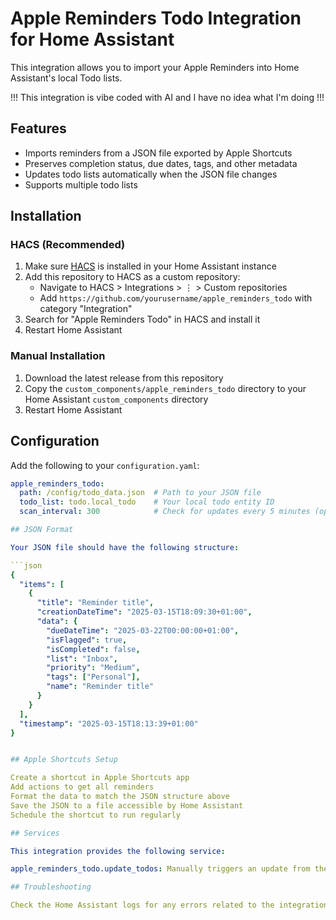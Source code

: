 # Apple Reminders Todo Integration for Home Assistant

This integration allows you to import your Apple Reminders into Home Assistant's local Todo lists. 

!!! This integration is vibe coded with AI and I have no idea what I'm doing !!!

## Features

- Imports reminders from a JSON file exported by Apple Shortcuts
- Preserves completion status, due dates, tags, and other metadata
- Updates todo lists automatically when the JSON file changes
- Supports multiple todo lists

## Installation

### HACS (Recommended)

1. Make sure [HACS](https://hacs.xyz/) is installed in your Home Assistant instance
2. Add this repository to HACS as a custom repository:
   - Navigate to HACS > Integrations > ⋮ > Custom repositories
   - Add `https://github.com/yourusername/apple_reminders_todo` with category "Integration"
3. Search for "Apple Reminders Todo" in HACS and install it
4. Restart Home Assistant

### Manual Installation

1. Download the latest release from this repository
2. Copy the `custom_components/apple_reminders_todo` directory to your Home Assistant `custom_components` directory
3. Restart Home Assistant

## Configuration

Add the following to your `configuration.yaml`:

```yaml
apple_reminders_todo:
  path: /config/todo_data.json  # Path to your JSON file
  todo_list: todo.local_todo    # Your local todo entity ID
  scan_interval: 300            # Check for updates every 5 minutes (optional)

## JSON Format

Your JSON file should have the following structure:

```json
{
  "items": [
    {
      "title": "Reminder title",
      "creationDateTime": "2025-03-15T18:09:30+01:00",
      "data": {
        "dueDateTime": "2025-03-22T00:00:00+01:00",
        "isFlagged": true,
        "isCompleted": false,
        "list": "Inbox",
        "priority": "Medium",
        "tags": ["Personal"],
        "name": "Reminder title"
      }
    }
  ],
  "timestamp": "2025-03-15T18:13:39+01:00"
}


## Apple Shortcuts Setup

Create a shortcut in Apple Shortcuts app
Add actions to get all reminders
Format the data to match the JSON structure above
Save the JSON to a file accessible by Home Assistant
Schedule the shortcut to run regularly

## Services

This integration provides the following service:

apple_reminders_todo.update_todos: Manually triggers an update from the JSON file

## Troubleshooting

Check the Home Assistant logs for any errors related to the integration.